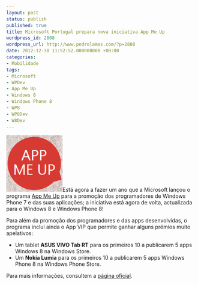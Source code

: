 ```yaml
---
layout: post
status: publish
published: true
title: Microsoft Portugal prepara nova iniciativa App Me Up
wordpress_id: 2808
wordpress_url: http://www.pedrolamas.com/?p=2808
date: 2012-12-30 11:52:52.000000000 +00:00
categories:
- Mobilidade
tags:
- Microsoft
- WPDev
- App Me Up
- Windows 8
- Windows Phone 8
- WP8
- WP8Dev
- W8Dev
---
```

[![App Me Up](/wp-content/uploads/2012/12/App-Me-Up.png)](http://app-me-up.com/)Está agora a fazer um ano que a Microsoft lançou o programa [App Me Up](/tag/app-me-up/) para a promoção dos programadores de Windows Phone 7 e das suas aplicações; a iniciativa está agora de volta, actualizada para o Windows 8 e Windows Phone 8!

Para além da promoção dos programadores e das apps desenvolvidas, o programa inclui ainda o App VIP que permite ganhar alguns prémios muito apelativos:

-   Um tablet **ASUS VIVO Tab RT** para os primeiros 10 a publicarem 5 apps Windows 8 na Windows Store.
-   Um **Nokia Lumia** para os primeiros 10 a publicarem 5 apps Windows Phone 8 na Windows Phone Store.

Para mais informações, consultem a [página oficial](http://app-me-up.com/).
